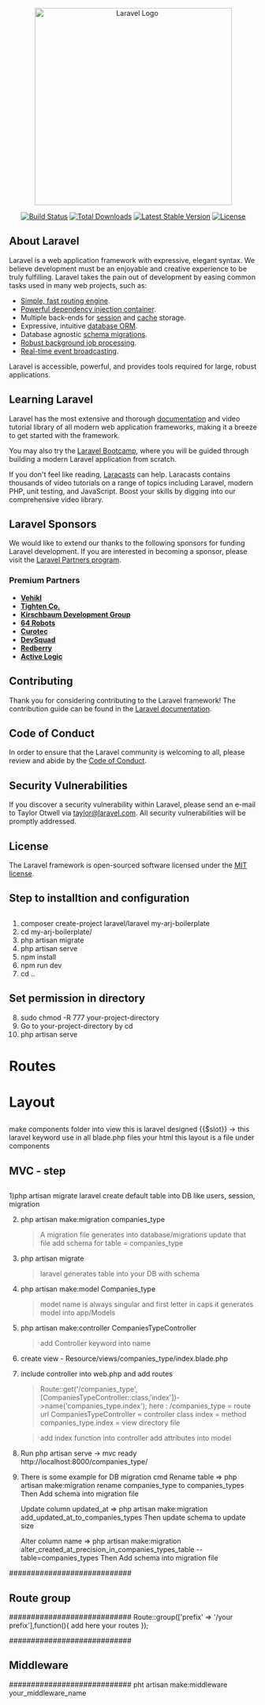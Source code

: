 <p align="center"><a href="https://laravel.com" target="_blank"><img src="https://raw.githubusercontent.com/laravel/art/master/logo-lockup/5%20SVG/2%20CMYK/1%20Full%20Color/laravel-logolockup-cmyk-red.svg" width="400" alt="Laravel Logo"></a></p>

<p align="center">
<a href="https://github.com/laravel/framework/actions"><img src="https://github.com/laravel/framework/workflows/tests/badge.svg" alt="Build Status"></a>
<a href="https://packagist.org/packages/laravel/framework"><img src="https://img.shields.io/packagist/dt/laravel/framework" alt="Total Downloads"></a>
<a href="https://packagist.org/packages/laravel/framework"><img src="https://img.shields.io/packagist/v/laravel/framework" alt="Latest Stable Version"></a>
<a href="https://packagist.org/packages/laravel/framework"><img src="https://img.shields.io/packagist/l/laravel/framework" alt="License"></a>
</p>

## About Laravel

Laravel is a web application framework with expressive, elegant syntax. We believe development must be an enjoyable and creative experience to be truly fulfilling. Laravel takes the pain out of development by easing common tasks used in many web projects, such as:

- [Simple, fast routing engine](https://laravel.com/docs/routing).
- [Powerful dependency injection container](https://laravel.com/docs/container).
- Multiple back-ends for [session](https://laravel.com/docs/session) and [cache](https://laravel.com/docs/cache) storage.
- Expressive, intuitive [database ORM](https://laravel.com/docs/eloquent).
- Database agnostic [schema migrations](https://laravel.com/docs/migrations).
- [Robust background job processing](https://laravel.com/docs/queues).
- [Real-time event broadcasting](https://laravel.com/docs/broadcasting).

Laravel is accessible, powerful, and provides tools required for large, robust applications.

## Learning Laravel

Laravel has the most extensive and thorough [documentation](https://laravel.com/docs) and video tutorial library of all modern web application frameworks, making it a breeze to get started with the framework.

You may also try the [Laravel Bootcamp](https://bootcamp.laravel.com), where you will be guided through building a modern Laravel application from scratch.

If you don't feel like reading, [Laracasts](https://laracasts.com) can help. Laracasts contains thousands of video tutorials on a range of topics including Laravel, modern PHP, unit testing, and JavaScript. Boost your skills by digging into our comprehensive video library.

## Laravel Sponsors

We would like to extend our thanks to the following sponsors for funding Laravel development. If you are interested in becoming a sponsor, please visit the [Laravel Partners program](https://partners.laravel.com).

### Premium Partners

- **[Vehikl](https://vehikl.com)**
- **[Tighten Co.](https://tighten.co)**
- **[Kirschbaum Development Group](https://kirschbaumdevelopment.com)**
- **[64 Robots](https://64robots.com)**
- **[Curotec](https://www.curotec.com/services/technologies/laravel)**
- **[DevSquad](https://devsquad.com/hire-laravel-developers)**
- **[Redberry](https://redberry.international/laravel-development)**
- **[Active Logic](https://activelogic.com)**

## Contributing

Thank you for considering contributing to the Laravel framework! The contribution guide can be found in the [Laravel documentation](https://laravel.com/docs/contributions).

## Code of Conduct

In order to ensure that the Laravel community is welcoming to all, please review and abide by the [Code of Conduct](https://laravel.com/docs/contributions#code-of-conduct).

## Security Vulnerabilities

If you discover a security vulnerability within Laravel, please send an e-mail to Taylor Otwell via [taylor@laravel.com](mailto:taylor@laravel.com). All security vulnerabilities will be promptly addressed.

## License

The Laravel framework is open-sourced software licensed under the [MIT license](https://opensource.org/licenses/MIT).


## ###############################################
## Step to installtion and configuration
## #############################################
1) composer create-project laravel/laravel my-arj-boilerplate
2) cd my-arj-boilerplate/
3) php artisan migrate
4) php artisan serve
5) npm install
6) npm run dev
7) cd .. 
## Set permission in directory 
8) sudo chmod -R 777 your-project-directory
9) Go to your-project-directory by cd 
10) php artisan serve

## #########
# Routes 
## #########

## #########
# Layout
## #########
make components folder into view this is laravel designed
{{$slot}} -> this laravel keyword
use in all blade.php files <x-layout> your html </x-layout>
this layout is a file under components

## #############
## MVC - step
## #############
1)php artisan migrate 
    laravel create default table into DB 
    like users, session, migration 

2) php artisan make:migration companies_type
    >A migration file generates into database/migrations 
    >update that file add schema for table = companies_type

3) php artisan migrate
    > laravel generates table into your DB with schema
    
4) php artisan make:model Companies_type
    > model name is always singular and first letter in caps
    >it generates model into app/Models

5) php artisan make:controller CompaniesTypeController
    > add Controller keyword into name
    
6) create view - Resource/views/companies_type/index.blade.php 

7) include controller into web.php and add routes 
    >Route::get('/companies_type', [CompaniesTypeController::class,'index'])->name('companies_type.index');
    here :         /companies_type = route url
           CompaniesTypeController = controller class
                             index = method 
              companies_type.index = view directory file

    > add index function into controller
    > add attributes into model 

8) Run php artisan serve -> mvc ready http://localhost:8000/companies_type/

9) There is some example for DB migration cmd
    Rename table => php artisan make:migration rename companies_type to companies_types
                    Then  Add schema into migration file

    
    Update column updated_at => php artisan make:migration add_updated_at_to_companies_types
                    Then update schema to update size

    Alter column name => php artisan make:migration alter_created_at_precision_in_companies_types_table --table=companies_types
    Then  Add schema into migration file


############################
## Route group
############################
Route::group(['prefix' => '/your prefix'],function(){
 add here your routes
});

############################
## Middleware
############################
pht artisan make:middleware your_middleware_name